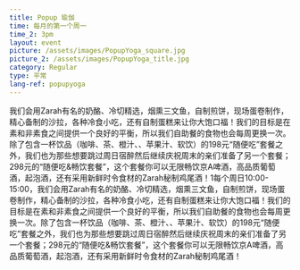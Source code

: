 ```yaml
---
title: Popup 瑜伽
time: 每月的第一个周一
time_2: 3pm
layout: event
picture: /assets/images/PopupYoga_square.jpg
picture_2: /assets/images/PopupYoga_title.jpg
category: Regular
type: 平常
lang-ref: popupyoga
---
```

我们会用Zarah有名的奶酪、冷切精选，烟熏三文鱼，自制煎饼，现场蛋卷制作，精心备制的沙拉，各种冷食小吃，还有自制蛋糕来让你大饱口福！我们的目标是在素和非素食之间提供一个良好的平衡，所以我们自助餐的食物也会每周更换一次。除了包含一杯饮品（咖啡、茶、橙汁、、苹果汁、软饮）的198元“随便吃”套餐之外，我们也为那些想要跳过周日宿醉然后继续庆祝周末的亲们准备了另一个套餐；298元的“随便吃&畅饮套餐”，这个套餐你可以无限畅饮京A啤酒，高品质葡萄酒，起泡酒，还有采用新鲜时令食材的Zarah秘制鸡尾酒！1每个周日10:00-15:00，我们会用Zarah有名的奶酪、冷切精选，烟熏三文鱼，自制煎饼，现场蛋卷制作，精心备制的沙拉，各种冷食小吃，还有自制蛋糕来让你大饱口福！我们的目标是在素和非素食之间提供一个良好的平衡，所以我们自助餐的食物也会每周更换一次。除了包含一杯饮品（咖啡、茶、橙汁、、苹果汁、软饮）的198元“随便吃”套餐之外，我们也为那些想要跳过周日宿醉然后继续庆祝周末的亲们准备了另一个套餐；298元的“随便吃&畅饮套餐”，这个套餐你可以无限畅饮京A啤酒，高品质葡萄酒，起泡酒，还有采用新鲜时令食材的Zarah秘制鸡尾酒！
